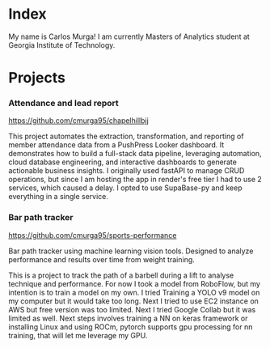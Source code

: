 # Index
My name is Carlos Murga!
I am currently Masters of Analytics student at Georgia Institute of Technology.

# Projects
### Attendance and lead report
https://github.com/cmurga95/chapelhillbjj

This project automates the extraction, transformation, and reporting of member attendance data from a PushPress Looker dashboard.
It demonstrates how to build a full-stack data pipeline, leveraging automation, cloud database engineering, and interactive dashboards to generate actionable business insights. I originally used fastAPI to manage CRUD operations, but since I am hosting the app in render's free tier I had to use 2 services, which caused a delay. I opted to use SupaBase-py and keep everything in a single service.

### Bar path tracker
https://github.com/cmurga95/sports-performance

Bar path tracker using machine learning vision tools. Designed to analyze performance and results over time from weight training.

This is a project to track the path of a barbell during a lift to analyse technique and performance. For now I took a model from RoboFlow, but my intention is to train a model on my own. I tried Training a YOLO v9 model on my computer but it would take too long. Next I tried to use EC2 instance on AWS but free version was too limited. Next I tried Google Collab but it was limited as well.
Next steps involves training a NN on keras framework or installing Linux and using ROCm, pytorch supports gpu processing for nn training, that will let me leverage my GPU.